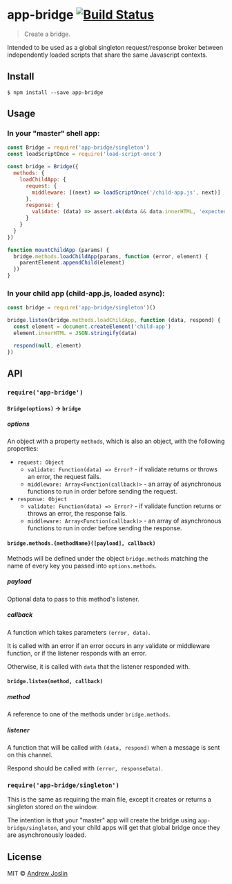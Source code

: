 # app-bridge [![Build Status](https://travis-ci.org/ajoslin/app-bridge.svg?branch=master)](https://travis-ci.org/ajoslin/app-bridge)

> Create a bridge.

Intended to be used as a global singleton request/response broker between independently loaded scripts that share the same Javascript contexts.

## Install

```
$ npm install --save app-bridge
```

## Usage

### In your "master" shell app:

```js
const Bridge = require('app-bridge/singleton')
const loadScriptOnce = require('load-script-once')

const bridge = Bridge({
  methods: {
    loadChildApp: {
      request: {
        middleware: [(next) => loadScriptOnce('/child-app.js', next)]
      },
      response: {
        validate: (data) => assert.ok(data && data.innerHTML, 'expected an element')
      }
    }
  }
})

function mountChildApp (params) {
  bridge.methods.loadChildApp(params, function (error, element) {
    parentElement.appendChild(element)
  })
}
```

### In your child app (child-app.js, loaded async):

```js
const bridge = require('app-bridge/singleton')()

bridge.listen(bridge.methods.loadChildApp, function (data, respond) {
  const element = document.createElement('child-app')
  element.innerHTML = JSON.stringify(data)

  respond(null, element)
})

```

## API

### `require('app-bridge')`

#### `Bridge(options)` -> `bridge`

##### options

An object with a property `methods`, which is also an object, with the following properties:

- `request: Object`
  - `validate: Function(data) => Error?` - if validate returns or throws an error, the request fails.
  - `middleware: Array<Function(callback)>` - an array of asynchronous functions to run in order before sending the request.
- `response: Object`
  - `validate: Function(data) => Error?` - if validate function returns or throws an error, the response fails.
  - `middleware: Array<Function(callback)>` - an array of asynchronous functions to run in order before sending the response.


#### `bridge.methods.{methodName}([payload], callback)`

Methods will be defined under the object `bridge.methods` matching the name of every key you passed into `options.methods`.

##### payload

Optional data to pass to this method's listener.

##### callback

A function which takes parameters `(error, data)`.

It is called with an error if an error occurs in any validate or middleware function, or if the listener responds with an error.

Otherwise, it is called with `data` that the listener responded with.

#### `bridge.listen(method, callback)`

##### method

A reference to one of the methods under `bridge.methods`.

##### listener

A function that will be called with `(data, respond)` when a message is sent on this channel.

Respond should be called with `(error, responseData)`.

### `require('app-bridge/singleton')`

This is the same as requiring the main file, except it creates or returns a singleton stored on the window.

The intention is that your "master" app will create the bridge using `app-bridge/singleton`, and your child apps will get that global bridge once they are asynchronously loaded.

## License

MIT © [Andrew Joslin](http://ajoslin.com)
